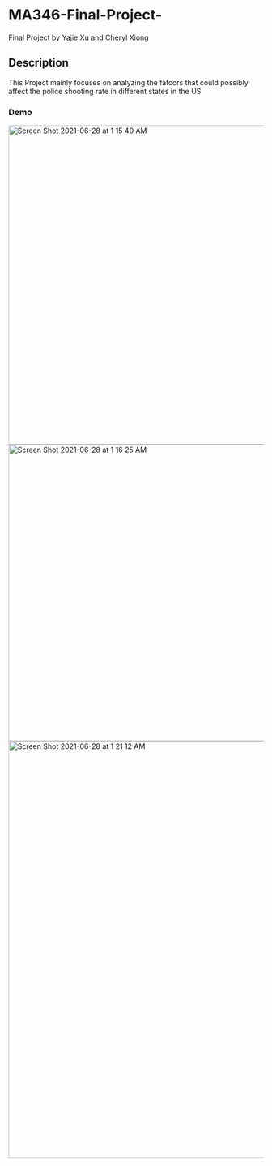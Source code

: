 # MA346-Final-Project-
Final Project by Yajie Xu and Cheryl Xiong
## Description
This Project mainly focuses on analyzing the fatcors that could possibly affect the police shooting rate in different states in the US
### Demo
<img width="629" alt="Screen Shot 2021-06-28 at 1 15 40 AM" src="https://user-images.githubusercontent.com/55515436/123583878-5f6a1080-d7ae-11eb-88e8-27ad8cbc560f.png">
<img width="585" alt="Screen Shot 2021-06-28 at 1 16 25 AM" src="https://user-images.githubusercontent.com/55515436/123583914-790b5800-d7ae-11eb-933f-e9b60f31e484.png">
<img width="822" alt="Screen Shot 2021-06-28 at 1 21 12 AM" src="https://user-images.githubusercontent.com/55515436/123584310-25e5d500-d7af-11eb-9a07-d58b6ac672bb.png">
